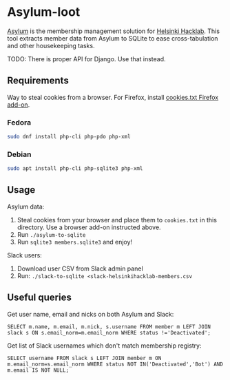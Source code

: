# Asylum-loot

[Asylum](https://github.com/HelsinkiHacklab/asylum) is the membership
management solution for [Helsinki Hacklab](https://helsinki.hacklab.fi/).
This tool extracts member data from Asylum to SQLite to ease
cross-tabulation and other housekeeping tasks.

TODO: There is proper API for Django. Use that instead.

## Requirements

Way to steal cookies from a browser. For Firefox, install
[cookies.txt Firefox add-on](https://addons.mozilla.org/fi/firefox/addon/cookies-txt).

### Fedora

```sh
sudo dnf install php-cli php-pdo php-xml
```

### Debian

```sh
sudo apt install php-cli php-sqlite3 php-xml
```

## Usage

Asylum data:

1. Steal cookies from your browser and place them to `cookies.txt`
in this directory. Use a browser add-on instructed above.
2. Run `./asylum-to-sqlite`
3. Run `sqlite3 members.sqlite3` and enjoy!

Slack users:

1. Download user CSV from Slack admin panel
2. Run: `./slack-to-sqlite <slack-helsinkihacklab-members.csv`

## Useful queries

Get user name, email and nicks on both Asylum and Slack:

```sqlite
SELECT m.name, m.email, m.nick, s.username FROM member m LEFT JOIN slack s ON s.email_norm=m.email_norm WHERE status !='Deactivated';
```

Get list of Slack usernames which don't match membership registry:

```sqlite
SELECT username FROM slack s LEFT JOIN member m ON m.email_norm=s.email_norm WHERE status NOT IN('Deactivated','Bot') AND m.email IS NOT NULL;
```
